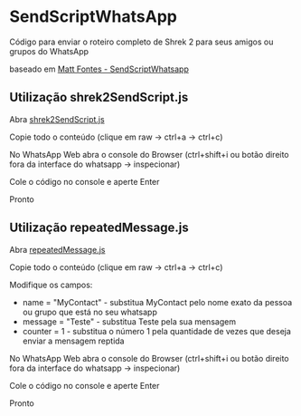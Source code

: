 # SendScriptWhatsApp

Código para enviar o roteiro completo de Shrek 2 para seus amigos ou grupos do WhatsApp

baseado em [Matt Fontes - SendScriptWhatsapp](https://github.com/Matt-Fontes/SendScriptWhatsApp)

## Utilização shrek2SendScript.js

Abra [shrek2SendScript.js](https://github.com/GSimas/SendScriptWhatsApp/blob/main/shrek2SendScript.js)

Copie todo o conteúdo (clique em raw -> ctrl+a -> ctrl+c)

No WhatsApp Web abra o console do Browser (ctrl+shift+i ou botão direito fora da interface do whatsapp -> inspecionar)

Cole o código no console e aperte Enter

Pronto

## Utilização repeatedMessage.js

Abra [repeatedMessage.js](https://github.com/GSimas/SendScriptWhatsapp/blob/main/repeatedMessage.js)

Copie todo o conteúdo (clique em raw -> ctrl+a -> ctrl+c)

Modifique os campos:
- name = "MyContact" - substitua MyContact pelo nome exato da pessoa ou grupo que está no seu whatsapp
- message = "Teste" - substitua Teste pela sua mensagem
- counter = 1 - substitua o número 1 pela quantidade de vezes que deseja enviar a mensagem reptida

No WhatsApp Web abra o console do Browser (ctrl+shift+i ou botão direito fora da interface do whatsapp -> inspecionar)

Cole o código no console e aperte Enter

Pronto
